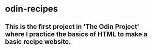 # odin-recipes
## This is the first project in 'The Odin Project' where I practice the basics of HTML to make a basic recipe website.